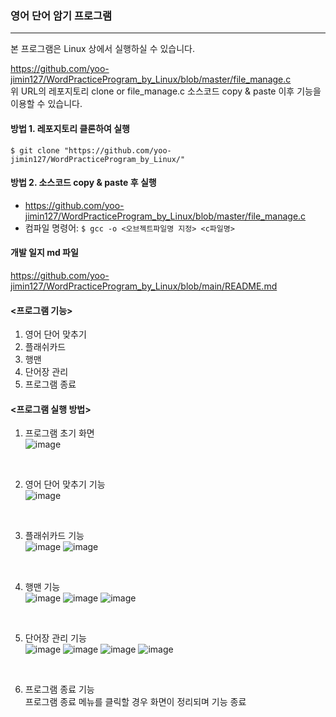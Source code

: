 ### 영어 단어 암기 프로그램
------

본 프로그램은 Linux 상에서 실행하실 수 있습니다. <br>

https://github.com/yoo-jimin127/WordPracticeProgram_by_Linux/blob/master/file_manage.c <br>
위 URL의 레포지토리 clone or file_manage.c 소스코드 copy & paste 이후 기능을 이용할 수 있습니다. <br>

#### 방법 1. 레포지토리 클론하여 실행 <br>
``` $ git clone "https://github.com/yoo-jimin127/WordPracticeProgram_by_Linux/" ``` <br>

#### 방법 2. 소스코드 copy & paste 후 실행 <br>
  - https://github.com/yoo-jimin127/WordPracticeProgram_by_Linux/blob/master/file_manage.c <br>
  - 컴파일 명령어: ``` $ gcc -o <오브젝트파일명 지정> <c파일명> ``` <br>

#### 개발 일지 md 파일
  https://github.com/yoo-jimin127/WordPracticeProgram_by_Linux/blob/main/README.md

#### <프로그램 기능>
  1. 영어 단어 맞추기
  2. 플래쉬카드
  3. 행맨
  4. 단어장 관리
  5. 프로그램 종료


#### <프로그램 실행 방법>
1. 프로그램 초기 화면 <br>
![image](https://user-images.githubusercontent.com/66112716/147571762-e69511a2-caab-42c0-8a35-a6d2f82e9bda.png)
<br>

2. 영어 단어 맞추기 기능 <br>
![image](https://user-images.githubusercontent.com/66112716/147571893-e6aff5fd-265f-4dc8-a6ad-49dcec17729c.png)
<br>

3. 플래쉬카드 기능 <br>
![image](https://user-images.githubusercontent.com/66112716/147571925-f6383bb5-d810-461c-97de-82d2223ee855.png)
![image](https://user-images.githubusercontent.com/66112716/147571984-6447cf40-3ff2-449d-b9f8-b4886740a659.png)
<br>

4. 행맨 기능 <br>
![image](https://user-images.githubusercontent.com/66112716/147572109-34dfdbd0-a838-4a50-ae9b-7611610a42a1.png)
![image](https://user-images.githubusercontent.com/66112716/147572129-519af8f4-c3e8-4958-bd14-f35b0dcc470c.png)
![image](https://user-images.githubusercontent.com/66112716/147572145-b35889ae-8dee-4a4b-8b18-6bf5028d4d4f.png)
<br>

5. 단어장 관리 기능 <br>
![image](https://user-images.githubusercontent.com/66112716/147572171-9ccb65a5-28e1-42c8-8a17-c8199487f987.png)
![image](https://user-images.githubusercontent.com/66112716/147572185-13d40986-f228-418c-bb2a-36333c219414.png)
![image](https://user-images.githubusercontent.com/66112716/147572201-e804ad29-80ef-43c1-a9a8-b809d416ee74.png)
![image](https://user-images.githubusercontent.com/66112716/147572227-b8b59d70-36ae-4b69-bec8-fe0572dd18cb.png)
<br>

6. 프로그램 종료 기능 <br>
  프로그램 종료 메뉴를 클릭할 경우 화면이 정리되며 기능 종료
<br>
